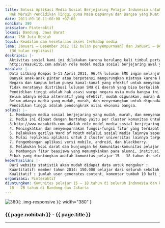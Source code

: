 ```yaml
---
title: Solusi Aplikasi Media Sosial Berjejaring Pelajar Indonesia untuk Mendapatkan
  Hak Meraih Pendidikan Tinggi guna Masa Depannya dan Bangsa yang Kuat
date: 2011-09-16 11:08:00 +07:00
nohibah: 380
inisiator: Pinteraktif
lokasi: Bandung, Jawa Barat
dana: 750 Juta Rupiah
topik: Keadilan dan kesetaraan akses terhadap media
lama: Januari – Desember 2012 (12 bulan penyempurnaan) dan Januari – Desember 2014
  (36 bulan replikasi)
deskripsi: |-
  Aktivitas sosial kami ini dilakukan karena berulang kali timbul pertanyaan yang sama: Kenapa pelajar khususnya di daerah tidak memiliki peluang yang sama untuk mendapatkan informasi masuk kuliah? Bukankah pendidikan tinggi yang berkualitas adalah hak asasi setiap pelajar? Apakah benar jurusan ini sesuai minatnya? Kalau tidak punya biaya tapi lulus ujian masuk apakah tetap boleh kuliah? Bukankah pendidikan tinggi adalah pendongkrak ekonomi seseorang bahkan bangsa ini? Bukankah banyak orang dan institusi yang bisa membantu? Bukankah internet sekarang murah dan mudah diakses? Bukankah lebih dari 65% pengguna social media adalah pelajar dan mahasiswa?
  http://masukitb.com adalah role model media sosial berjejaring awal yang kami buat dan dapat dengan mudah direplikasi ke banyak cluster komunitas universitas-universitas lain di Indonesia dan luar negeri. Tujuan dan Nilai-nilai Sosialnya yaitu membuat wadah yang mampu menjadi katalis bagi warga kampus untuk bahu membahu dengan cara dan media yang menyenangkan dalam membantu ribuan pelajar di Indonesia (user generates contents) supaya mendapatkan hak pendidikan tinggi. 120 orang lebih dari 5000 an pelajar sudah mendeklarasikan bahwa benar-benar diterima di ITB dengan masukitb.com. Kami yakin akan bertambah banyak yang akan mendeklarasikan bisa kuliah di salah satu universitas terbaik dengan cara mudah dan menyenangkan dari komputernya ataupun telepon genggamnya.
masalah: |-
  Data Litbang Kompas 5-11 April 2011, 96.4% lulusan SMU ingin melanjutkan ke perguruan tinggi
  Banyak anak-anak pintar atau berpotensi mengurungkan niatnya karena kurangnya informasi kesempatan untuk pendidikan tinggi.
  Negara dan kampus belum punya kanal-kanal yang efektif untuk menyebarluaskan kesempatan berkuliah.
  Tidak meratanya distribusi lulusan SMU di daerah yang bisa berkuliah.
  Pendidikan tinggi adalah hak asasi warga negara usia muda bangsa ini.
  Belum adanya media alternatif yang efektif, mudah digunakan, murah dan menyenangkan yang bisa digunakan oleh para warga kampus dan orang yang peduli untuk dapat bisa berkontribusi bersama-sama dalam membantu mengatasi permasalahan pelajar berpotensi untuk dapat berkuliah.
  Belum adanya media yang mudah, murah, dan menyenangkan untuk digunakan para pelajar agar bisa mengakses informasi dan berinteraksi langsung ke banyak pribadi-pribadi peduli dari kampus yang mau membantu mereka dalam menyiapkan pendidikan tingginya.
  Pendidikan tinggi adalah pendongkrak nilai ekonomi bangsa.
solusi: |-
  1. Membangun media sosial berjejaring yang mudah, murah, dan menyenangkan untuk digunakan para komunitas pelajar dan kontributor komunitas mahasiswa.
  2. Media ini dibuat dengan bertahap yaitu per cluster komunitas untuk uji fungsi dengan harapan nantinya bisa direplikasi ke cluster komunitas lain.
  3.http://www.masukitb.com adalah role model media sosial berjejaring awal yang dibuat.
  4. Meningkatkan dan menyempurnakan fungsi-fungsi fitur yang terdapat di media sosial berjejaring http://masukitb.com .
  5. Melakukan gerilya Word of Mouth melalui sosial media lainnya seperti facebook dan twitter untuk menambah anggota komunitas
  6. Mulai replikasi aplikasi untuk 2 cluster universitas lainnya target tahun 2012
  7. Pengembangan aplikasi versi mobile, android, dan blackberry.
  8. Melakukan kopi darat dan kunjungan ke komunitas-komunitas pelajar di luar jawa khususnya target 10 kali per tahun.
  9. Membangun fitur beasiswa yang memungkinkan para alumni, institusi, perusahaan secara kolektif dapat menyumbang dengan ditampung dana tersebut di lembaga yang memiliki izin dalam penggumpulkan dana..
  Pihak yang diuntungkan adalah komunitas pelajar 15 – 18 tahun di seluruh Indonesia dan komunitas mahasiswa 18 – 26 tahun di Bandung dan Jakarta
keberhasilan: |-
  Dari website statistik akan mudah didapat data untuk mengukur :
  Kuantitatif: member tahun 2014: 150.000 pelajar dari seluruh sekolah Indonesia,10.000 mahasiswa/alumni, 500 orang pelajar melakukan “declare” telah masukitb 100%, pageviews 1041985 menjadi, unique visitor dari 167.180 menjadi 5 kali jumlahnya
  Kualitatif : jumlah user generates content, komentar tumbuh 10 kali jumlahnya dalam waktu 4 tahun, minimal 3 publikasi media nasional 1 (satu) media internasional di tahun 2012, word of mouth di media twitter, facebook juga lingkungan sekolah dan kampus.
organisasi: Pinteraktif
diuntungkan: Komunitas pelajar 15 – 18 tahun di seluruh Indonesia dan komunitas mahasiswa
  18 – 26 tahun di Bandung dan Jakarta
---
```


![380](/static/img/hibahcmb/380.png){: .img-responsive }{: width="380" }

### {{ page.nohibah }} - {{ page.title }}

---
